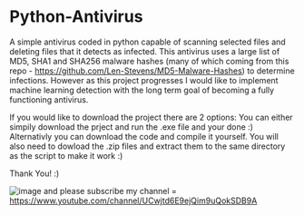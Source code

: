 # Python-Antivirus
A simple antivirus coded in python capable of scanning selected files and deleting files that it detects as infected. This antivirus uses a large list of MD5, SHA1 and SHA256 malware hashes (many of which coming from this repo - https://github.com/Len-Stevens/MD5-Malware-Hashes) to determine infections. However as this project progresses I would like to implement machine learning detection with the long term goal of becoming a fully functioning antivirus. 

If you would like to download the project there are 2 options: You can either simpily download the prject and run the .exe file and your done :)
Alternativly you can download the code and compile it yourself. You will also need to dowload the .zip files and extract them to the same directory as the script to make it work :) 

Thank You! :)

![image](https://user-images.githubusercontent.com/79765504/110012476-3c13e500-7d29-11eb-9642-d41edc75aef0.png)
and please subscribe my channel = https://www.youtube.com/channel/UCwjtd6E9ejQim9uQokSDB9A

